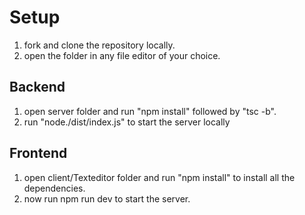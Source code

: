 # Setup 
1. fork and clone the repository locally.
2. open the folder in any file editor of your choice.
## Backend
1. open server folder and run "npm install" followed by "tsc -b".
2. run "node./dist/index.js" to start the server locally
## Frontend
1. open client/Texteditor folder and run "npm install" to install all the dependencies.
2. now run npm run dev to start the server. 
